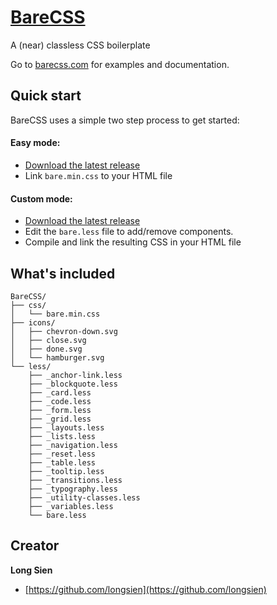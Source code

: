 # [BareCSS](http://barecss.com)
A (near) classless CSS boilerplate

Go to [barecss.com](http://barecss.com) for examples and documentation.

## Quick start

BareCSS uses a simple two step process to get started:

#### Easy mode:

- [Download the latest release](https://github.com/longsien/BareCSS/releases/download/v1.0.0/BareCSS-v1.0.0.zip)
- Link `bare.min.css` to your HTML file

#### Custom mode:

- [Download the latest release](https://github.com/longsien/BareCSS/releases/download/v1.0.0/BareCSS-v1.0.0.zip)
- Edit the `bare.less` file to add/remove components.
- Compile and link the resulting CSS in your HTML file

## What's included

```
BareCSS/
├── css/
│	└── bare.min.css
├── icons/
│	├── chevron-down.svg
│	├── close.svg
│	├── done.svg
│	└── hamburger.svg
└── less/
	├── _anchor-link.less
	├── _blockquote.less
	├── _card.less
	├── _code.less
	├── _form.less
	├── _grid.less
	├── _layouts.less
	├── _lists.less
	├── _navigation.less
	├── _reset.less
	├── _table.less
	├── _tooltip.less
	├── _transitions.less
	├── _typography.less
	├── _utility-classes.less
	├── _variables.less
	└── bare.less
```

## Creator

__Long Sien__

- [https://github.com/longsien](https://github.com/longsien)
